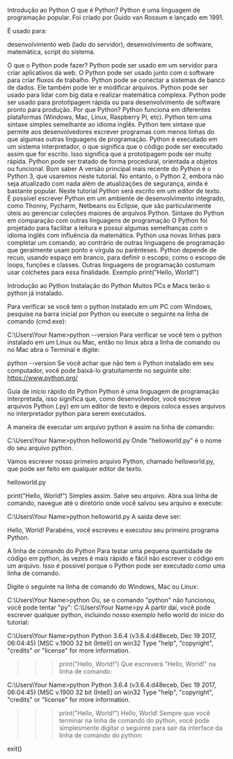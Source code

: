 Introdução ao Python
O que é Python?
Python é uma linguagem de programação popular. Foi criado por Guido van Rossum e lançado em 1991.

É usado para:

desenvolvimento web (lado do servidor),
desenvolvimento de software,
matemática,
script do sistema.

O que o Python pode fazer?
Python pode ser usado em um servidor para criar aplicativos da web.
O Python pode ser usado junto com o software para criar fluxos de trabalho.
Python pode se conectar a sistemas de banco de dados. Ele também pode ler e modificar arquivos.
Python pode ser usado para lidar com big data e realizar matemática complexa.
Python pode ser usado para prototipagem rápida ou para desenvolvimento de software pronto para produção.
Por que Python?
Python funciona em diferentes plataformas (Windows, Mac, Linux, Raspberry Pi, etc).
Python tem uma sintaxe simples semelhante ao idioma inglês.
Python tem sintaxe que permite aos desenvolvedores escrever programas com menos linhas do que algumas outras linguagens de programação.
Python é executado em um sistema interpretador, o que significa que o código pode ser executado assim que for escrito. Isso significa que a prototipagem pode ser muito rápida.
Python pode ser tratado de forma procedural, orientada a objetos ou funcional.
Bom saber
A versão principal mais recente do Python é o Python 3, que usaremos neste tutorial. No entanto, o Python 2, embora não seja atualizado com nada além de atualizações de segurança, ainda é bastante popular.
Neste tutorial Python será escrito em um editor de texto. É possível escrever Python em um ambiente de desenvolvimento integrado, como Thonny, Pycharm, Netbeans ou Eclipse, que são particularmente úteis ao gerenciar coleções maiores de arquivos Python.
Sintaxe do Python em comparação com outras linguagens de programação
O Python foi projetado para facilitar a leitura e possui algumas semelhanças com o idioma inglês com influência da matemática.
Python usa novas linhas para completar um comando, ao contrário de outras linguagens de programação que geralmente usam ponto e vírgula ou parênteses.
Python depende de recuo, usando espaço em branco, para definir o escopo; como o escopo de loops, funções e classes. Outras linguagens de programação costumam usar colchetes para essa finalidade.
Exemplo
print("Hello, World!")

Introdução ao Python
Instalação do Python
Muitos PCs e Macs terão o python já instalado.

Para verificar se você tem o python instalado em um PC com Windows, pesquise na barra inicial por Python ou execute o seguinte na linha de comando (cmd.exe):

C:\Users\Your Name>python --version
Para verificar se você tem o python instalado em um Linux ou Mac, então no linux abra a linha de comando ou no Mac abra o Terminal e digite:

python --version
Se você achar que não tem o Python instalado em seu computador, você pode baixá-lo gratuitamente no seguinte site: https://www.python.org/

Guia de início rápido do Python
Python é uma linguagem de programação interpretada, isso significa que, como desenvolvedor, você escreve arquivos Python (.py) em um editor de texto e depois coloca esses arquivos no interpretador python para serem executados.

A maneira de executar um arquivo python é assim na linha de comando:

C:\Users\Your Name>python helloworld.py
Onde "helloworld.py" é o nome do seu arquivo python.

Vamos escrever nosso primeiro arquivo Python, chamado helloworld.py, que pode ser feito em qualquer editor de texto.

helloworld.py

print("Hello, World!")
Simples assim. Salve seu arquivo. Abra sua linha de comando, navegue até o diretório onde você salvou seu arquivo e execute:

C:\Users\Your Name>python helloworld.py
A saída deve ser:

Hello, World!
Parabéns, você escreveu e executou seu primeiro programa Python.

A linha de comando do Python
Para testar uma pequena quantidade de código em python, às vezes é mais rápido e fácil não escrever o código em um arquivo. Isso é possível porque o Python pode ser executado como uma linha de comando.

Digite o seguinte na linha de comando do Windows, Mac ou Linux:

C:\Users\Your Name>python
Ou, se o comando "python" não funcionou, você pode tentar "py":
C:\Users\Your Name>py
A partir daí, você pode escrever qualquer python, incluindo nosso exemplo hello world do início do tutorial:

C:\Users\Your Name>python
Python 3.6.4 (v3.6.4:d48eceb, Dec 19 2017, 06:04:45) [MSC v.1900 32 bit (Intel)] on win32
Type "help", "copyright", "credits" or "license" for more information.
>>> print("Hello, World!")
Que escreverá "Hello, World!" na linha de comando:

C:\Users\Your Name>python
Python 3.6.4 (v3.6.4:d48eceb, Dec 19 2017, 06:04:45) [MSC v.1900 32 bit (Intel)] on win32
Type "help", "copyright", "credits" or "license" for more information.
>>> print("Hello, World!")
Hello, World!
Sempre que você terminar na linha de comando do python, você pode simplesmente digitar o seguinte para sair da interface da linha de comando do python:

exit()

